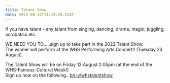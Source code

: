 ```yaml
---
title: Talent Show
date: 2022-08-12T11:15:28.324Z
---
```

If you have talent - any talent from singing, dancing, drama, magic, juggling, acrobatics etc.  

WE NEED YOU TO.....sign up to take part in the 2022 Talent Show.  
The winner will perform at the WHS Performing Arts Concert!! (Tuesday 23 August).  

The Talent Show will be on Friday 12 August 2.05pm (at the end of the WHS-Famous-Cultural Week!)  
Sign up now on the following.. [bit.ly/whstalentshow](https://docs.google.com/forms/d/e/1FAIpQLSd_kwK34U9lR6D_6pbpUmLicWVC3NkEXm3V9lMyj2hFgW_mfg/viewform)